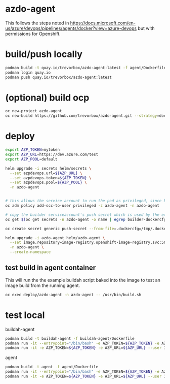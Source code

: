 # azdo-agent

This follows the steps noted in <https://docs.microsoft.com/en-us/azure/devops/pipelines/agents/docker?view=azure-devops> but with permissions for Openshift.

# build/push locally

```sh
podman build -t quay.io/trevorbox/azdo-agent:latest -f agent/Dockerfile
podman login quay.io
podman push quay.io/trevorbox/azdo-agent:latest
```

# (optional) build ocp

```sh
oc new-project azdo-agent
oc new-build https://github.com/trevorbox/azdo-agent.git --strategy=docker --context-dir=buildah-agent/ -n azdo-agent
```

# deploy

```sh
export AZP_TOKEN=mytoken
export AZP_URL=https://dev.azure.com/test
export AZP_POOL=default

helm upgrade -i secrets helm/secrets \
  --set azpdevops.url=${AZP_URL} \
  --set azpdevops.token=${AZP_TOKEN} \
  --set azpdevops.pool=${AZP_POOL} \
  -n azdo-agent


# this allows the service account to run the pod as privileged, since buildah needs root
oc adm policy add-scc-to-user privileged -z azdo-agent -n azdo-agent

# copy the builder serviceaccount's push secret which is used by the example /usr/bin/build.sh to test a build
oc get $(oc get secrets -n azdo-agent -o name | egrep builder-dockercfg) -n azdo-agent -o jsonpath={.data.\\.dockercfg} | base64 -d > /tmp/.dockercfg

oc create secret generic push-secret --from-file=.dockercfg=/tmp/.dockercfg --type="kubernetes.io/dockercfg"

helm upgrade -i azdo-agent helm/azdo-agent \
  --set image.repository=image-registry.openshift-image-registry.svc:5000/azdo-agent/azdo-agent \
  -n azdo-agent \
  --create-namespace
```

## test build in agent container

This will run the the example buildah script baked into the image to test an image build from the running agent.

```sh
oc exec deploy/azdo-agent -n azdo-agent -- /usr/bin/build.sh
```

# test local

buildah-agent

```sh
podman build -t buildah-agent -f buildah-agent/Dockerfile
podman run -it --entrypoint="/bin/bash" -e AZP_TOKEN=${AZP_TOKEN} -e AZP_URL=${AZP_URL} --user 1001 buildah-agent
podman run -it -e AZP_TOKEN=${AZP_TOKEN} -e AZP_URL=${AZP_URL} --user 1001 buildah-agent
```

agent

```sh
podman build -t agent -f agent/Dockerfile
podman run -it --entrypoint="/bin/bash" -e AZP_TOKEN=${AZP_TOKEN} -e AZP_URL=${AZP_URL} --user 1001 agent
podman run -it -e AZP_TOKEN=${AZP_TOKEN} -e AZP_URL=${AZP_URL} --user 1001 agent
```
